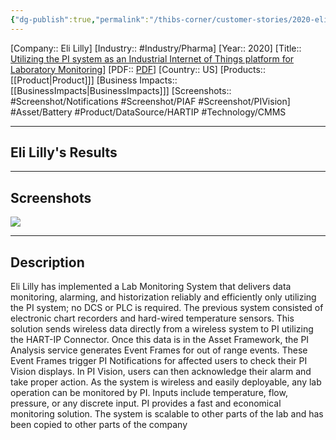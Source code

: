 ```yaml
---
{"dg-publish":true,"permalink":"/thibs-corner/customer-stories/2020-eli-lilly-utilizing-the-pi-system-as-an-industrial-internet-of-things-platform-for-laboratory-monitoring/"}
---
```


[Company:: Eli Lilly]
[Industry:: #Industry/Pharma]
[Year:: 2020]
[Title:: [Utilizing the PI system as an Industrial Internet of Things platform for Laboratory Monitoring](https://resources.osisoft.com/presentations/utilizing-the-pi-system-as-an-industrial-internet-of-things-platform-for-laboratory-monitoring/)]
[PDF:: [PDF](https://cdn.osisoft.com/osi/presentations/2020-uc-san-francisco-online/UC20NA-D2LS04-Lilly-Baker-Utilizing-the-PI-system-as-an-Industrial-Internet-of%20Things-platform-for-Laboratory.pdf)]
[Country:: US]
[Products:: [[Product\|Product]]]
[Business Impacts:: [[BusinessImpacts\|BusinessImpacts]]]
[Screenshots:: #Screenshot/Notifications #Screenshot/PIAF #Screenshot/PIVision]
#Asset/Battery  #Product/DataSource/HARTIP  #Technology/CMMS

---
## Eli Lilly's Results

---
## Screenshots
![](https://i.imgur.com/hDrI4pJ.png)


---
## Description
Eli Lilly has implemented a Lab Monitoring System that delivers data monitoring, alarming, and historization reliably and efficiently only utilizing the PI system; no DCS or PLC is required. The previous system consisted of electronic chart recorders and hard-wired temperature sensors. This solution sends wireless data directly from a wireless system to PI utilizing the HART-IP Connector. Once this data is in the Asset Framework, the PI Analysis service generates Event Frames for out of range events. These Event Frames trigger PI Notifications for affected users to check their PI Vision displays. In PI Vision, users can then acknowledge their alarm and take proper action. As the system is wireless and easily deployable, any lab operation can be monitored by PI. Inputs include temperature, flow, pressure, or any discrete input. PI provides a fast and economical monitoring solution. The system is scalable to other parts of the lab and has been copied to other parts of the company